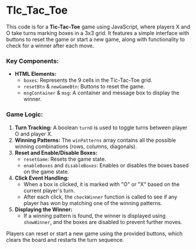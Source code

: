 # TIc_Tac_Toe

This code is for a **Tic-Tac-Toe** game using JavaScript, where players X and O take turns marking boxes in a 3x3 grid. It features a simple interface with buttons to reset the game or start a new game, along with functionality to check for a winner after each move.

### Key Components:
- **HTML Elements:**
  - `boxes`: Represents the 9 cells in the Tic-Tac-Toe grid.
  - `resetBtn` & `newGameBtn`: Buttons to reset the game.
  - `msgContainer` & `msg`: A container and message box to display the winner.

### Game Logic:
1. **Turn Tracking:** A boolean `turnO` is used to toggle turns between player O and player X.
2. **Winning Patterns:** The `winPatterns` array contains all the possible winning combinations (rows, columns, diagonals).
3. **Reset and Enable/Disable Boxes:** 
   - `resetGame`: Resets the game state.
   - `enableBoxes` and `disableBoxes`: Enables or disables the boxes based on the game state.
4. **Click Event Handling:** 
   - When a box is clicked, it is marked with "O" or "X" based on the current player's turn.
   - After each click, the `checkWinner` function is called to see if any player has won by matching one of the winning patterns.
5. **Displaying the Winner:** 
   - If a winning pattern is found, the winner is displayed using `showWinner`, and the boxes are disabled to prevent further moves.

Players can reset or start a new game using the provided buttons, which clears the board and restarts the turn sequence.

